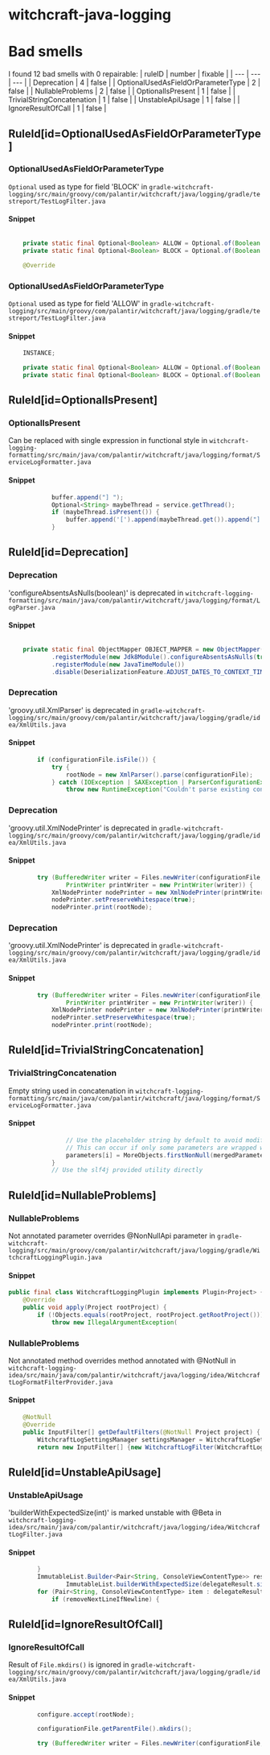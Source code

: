 # witchcraft-java-logging 
 
# Bad smells
I found 12 bad smells with 0 repairable:
| ruleID | number | fixable |
| --- | --- | --- |
| Deprecation | 4 | false |
| OptionalUsedAsFieldOrParameterType | 2 | false |
| NullableProblems | 2 | false |
| OptionalIsPresent | 1 | false |
| TrivialStringConcatenation | 1 | false |
| UnstableApiUsage | 1 | false |
| IgnoreResultOfCall | 1 | false |
## RuleId[id=OptionalUsedAsFieldOrParameterType]
### OptionalUsedAsFieldOrParameterType
`Optional` used as type for field 'BLOCK'
in `gradle-witchcraft-logging/src/main/groovy/com/palantir/witchcraft/java/logging/gradle/testreport/TestLogFilter.java`
#### Snippet
```java

    private static final Optional<Boolean> ALLOW = Optional.of(Boolean.TRUE);
    private static final Optional<Boolean> BLOCK = Optional.of(Boolean.FALSE);

    @Override
```

### OptionalUsedAsFieldOrParameterType
`Optional` used as type for field 'ALLOW'
in `gradle-witchcraft-logging/src/main/groovy/com/palantir/witchcraft/java/logging/gradle/testreport/TestLogFilter.java`
#### Snippet
```java
    INSTANCE;

    private static final Optional<Boolean> ALLOW = Optional.of(Boolean.TRUE);
    private static final Optional<Boolean> BLOCK = Optional.of(Boolean.FALSE);

```

## RuleId[id=OptionalIsPresent]
### OptionalIsPresent
Can be replaced with single expression in functional style
in `witchcraft-logging-formatting/src/main/java/com/palantir/witchcraft/java/logging/format/ServiceLogFormatter.java`
#### Snippet
```java
            buffer.append("] ");
            Optional<String> maybeThread = service.getThread();
            if (maybeThread.isPresent()) {
                buffer.append('[').append(maybeThread.get()).append("] ");
            }
```

## RuleId[id=Deprecation]
### Deprecation
'configureAbsentsAsNulls(boolean)' is deprecated
in `witchcraft-logging-formatting/src/main/java/com/palantir/witchcraft/java/logging/format/LogParser.java`
#### Snippet
```java

    private static final ObjectMapper OBJECT_MAPPER = new ObjectMapper()
            .registerModule(new Jdk8Module().configureAbsentsAsNulls(true))
            .registerModule(new JavaTimeModule())
            .disable(DeserializationFeature.ADJUST_DATES_TO_CONTEXT_TIME_ZONE)
```

### Deprecation
'groovy.util.XmlParser' is deprecated
in `gradle-witchcraft-logging/src/main/groovy/com/palantir/witchcraft/java/logging/gradle/idea/XmlUtils.java`
#### Snippet
```java
        if (configurationFile.isFile()) {
            try {
                rootNode = new XmlParser().parse(configurationFile);
            } catch (IOException | SAXException | ParserConfigurationException e) {
                throw new RuntimeException("Couldn't parse existing configuration file: " + configurationFile, e);
```

### Deprecation
'groovy.util.XmlNodePrinter' is deprecated
in `gradle-witchcraft-logging/src/main/groovy/com/palantir/witchcraft/java/logging/gradle/idea/XmlUtils.java`
#### Snippet
```java
        try (BufferedWriter writer = Files.newWriter(configurationFile, StandardCharsets.UTF_8);
                PrintWriter printWriter = new PrintWriter(writer)) {
            XmlNodePrinter nodePrinter = new XmlNodePrinter(printWriter);
            nodePrinter.setPreserveWhitespace(true);
            nodePrinter.print(rootNode);
```

### Deprecation
'groovy.util.XmlNodePrinter' is deprecated
in `gradle-witchcraft-logging/src/main/groovy/com/palantir/witchcraft/java/logging/gradle/idea/XmlUtils.java`
#### Snippet
```java
        try (BufferedWriter writer = Files.newWriter(configurationFile, StandardCharsets.UTF_8);
                PrintWriter printWriter = new PrintWriter(writer)) {
            XmlNodePrinter nodePrinter = new XmlNodePrinter(printWriter);
            nodePrinter.setPreserveWhitespace(true);
            nodePrinter.print(rootNode);
```

## RuleId[id=TrivialStringConcatenation]
### TrivialStringConcatenation
Empty string used in concatenation
in `witchcraft-logging-formatting/src/main/java/com/palantir/witchcraft/java/logging/format/ServiceLogFormatter.java`
#### Snippet
```java
                // Use the placeholder string by default to avoid modifying non-existent parameters.
                // This can occur if only some parameters are wrapped with log-safe args.
                parameters[i] = MoreObjects.firstNonNull(mergedParameters.remove("" + i), "{}");
            }
            // Use the slf4j provided utility directly
```

## RuleId[id=NullableProblems]
### NullableProblems
Not annotated parameter overrides @NonNullApi parameter
in `gradle-witchcraft-logging/src/main/groovy/com/palantir/witchcraft/java/logging/gradle/WitchcraftLoggingPlugin.java`
#### Snippet
```java
public final class WitchcraftLoggingPlugin implements Plugin<Project> {
    @Override
    public void apply(Project rootProject) {
        if (!Objects.equals(rootProject, rootProject.getRootProject())) {
            throw new IllegalArgumentException(
```

### NullableProblems
Not annotated method overrides method annotated with @NotNull
in `witchcraft-logging-idea/src/main/java/com/palantir/witchcraft/java/logging/idea/WitchcraftLogFormatFilterProvider.java`
#### Snippet
```java
    @NotNull
    @Override
    public InputFilter[] getDefaultFilters(@NotNull Project project) {
        WitchcraftLogSettingsManager settingsManager = WitchcraftLogSettingsManager.getInstance(project);
        return new InputFilter[] {new WitchcraftLogFilter(WitchcraftLogFormatter.INSTANCE, settingsManager::getSettings)
```

## RuleId[id=UnstableApiUsage]
### UnstableApiUsage
'builderWithExpectedSize(int)' is marked unstable with @Beta
in `witchcraft-logging-idea/src/main/java/com/palantir/witchcraft/java/logging/idea/WitchcraftLogFilter.java`
#### Snippet
```java
        }
        ImmutableList.Builder<Pair<String, ConsoleViewContentType>> result =
                ImmutableList.builderWithExpectedSize(delegateResult.size());
        for (Pair<String, ConsoleViewContentType> item : delegateResult) {
            if (removeNextLineIfNewline) {
```

## RuleId[id=IgnoreResultOfCall]
### IgnoreResultOfCall
Result of `File.mkdirs()` is ignored
in `gradle-witchcraft-logging/src/main/groovy/com/palantir/witchcraft/java/logging/gradle/idea/XmlUtils.java`
#### Snippet
```java
        configure.accept(rootNode);

        configurationFile.getParentFile().mkdirs();

        try (BufferedWriter writer = Files.newWriter(configurationFile, StandardCharsets.UTF_8);
```

